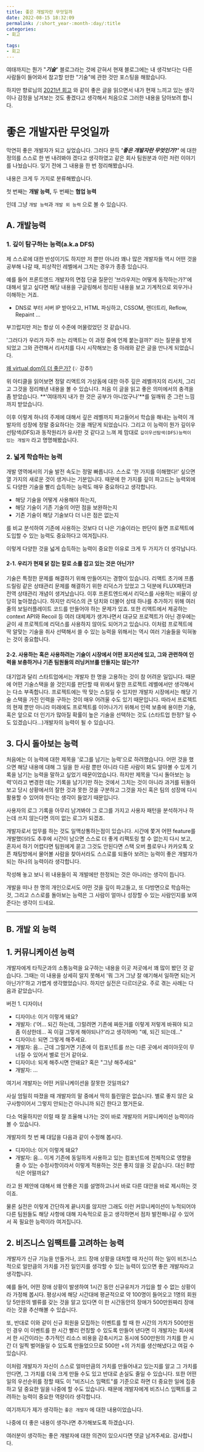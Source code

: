 ```yaml
---
title: 좋은 개발자란 무엇일까
date: 2022-08-15 18:32:09
permalink: /:short_year-:month-:day/:title
categories:
- 회고

tags:
- 회고
---
```






여태까지는 뭔가 "***기술***" 블로그라는 것에 갇혀서 현재 블로그에는 내 생각보다는 다른 사람들이 들어와서 참고할 만한 "기술"에 관한 것만 포스팅을 해왔습니다.

하지만 향로님의 [2021년 회고](https://jojoldu.tistory.com/626?utm_source=pocket_mylist) 와 같이 좋은 글을 읽으면서 내가 현재 느끼고 있는 생각이나 감정을 남겨보는 것도 좋겠다고 생각해서 처음으로 그러한 내용을 담아보려 합니다.



# 좋은 개발자란 무엇일까

막연히 좋은 개발자가 되고 싶었습니다. 그러다 문득 ***'좋은 개발자란 무엇인가?'*** 에 대한 정의를 스스로 한 번 내려봐야 겠다고 생각하였고 같은 회사 팀원분과 이런 저런 이야기를 나눴습니다. 잊기 전에 그 내용을 한 번 정리해봤습니다.

내용은 크게 두 가지로 분류해봤습니다. 

첫 번째는 **개발 능력,** 
두 번째는 **협업 능력**

인데 그냥 `개발 능력`과 `개발 외 능력` 으로 볼 수 있습니다.



## A. 개발능력

### 1. 깊이 탐구하는 능력(a.k.a DFS)

제 스스로에 대한 반성이기도 하지만 저 뿐만 아니라 꽤나 많은 개발자들 역시 어떤 것을 공부해 나갈 때, 피상적인 레벨에서 그치는 경우가 종종 있습니다. 

예를 들어 프론트엔드 개발자의 면접 단골 질문인 '브라우저는 어떻게 동작하는가?'에 대해서 알고 싶다면 해당 내용을 구글링해서 정리된 내용을 보고 기계적으로 외우거나 이해하는 거죠.

- DNS로 부터 서버 IP 받아오고, HTML 파싱하고, CSSOM, 렌더트리, Reflow, Repaint ...

부끄럽지만 저는 항상 이 수준에 머물렀었던 것 같습니다.

'그러다가 우리가 자주 쓰는 리액트는 이 과정 중에 언제 붙는걸까?' 라는 질문을 받게 되었고 그와 관련해서 리서치를 다시 시작해보는 중 아래와 같은 글을 만나게 되었습니다.

[왜 virtual dom이 더 좋은가?](https://velog.io/@yesbb/virtual-dom%EC%9D%98-%EC%84%B1%EB%8A%A5%EC%9D%B4-%EB%8D%94-%EC%A2%8B%EC%9D%80%EC%9D%B4%EC%9C%A0) (:bulb: 강추!)

위 아티클을 읽어보면 정말 리액트의 가상돔에 대한 아주 깊은 레벨까지의 리서치, 그리고 그것을 정리해낸 내용을 볼 수 있습니다. 처음 이 글을 읽고 좋은 의미에서의 충격을 좀 받았습니다. **'여태까지 내가 한 것은 공부가 아니었구나'**를 일깨워 준 그런 느낌까지 받았습니다.

이후 이렇게 하나의 주제에 대해서 깊은 레벨까지 파고들어서 학습을 해내는 능력이 개발자의 성장에 정말 중요하다는 것을 깨닫게 되었습니다. 그리고 이 능력이 뭔가 깊이우선탐색(DFS)과 동작원리가 유사한 것 같다고 느껴 제 맘대로 `깊이우선탐색(DFS)능력이 있는 개발자` 라고 명명해봤습니다.



### 2. 넓게 학습하는 능력

개발 영역에서의 기술 발전 속도는 정말 빠릅니다. 스스로 '한 가지를 이해했다!' 싶으면 열 가지의 새로운 것이 생겨나는 기분입니다. 때문에 한 가지를 깊이 파고드는 능력외에도 다양한 기술을 빨리 습득하는 능력도 매우 중요하다고 생각합니다. 

- 해당 기술을 어떻게 사용해야 하는지,
- 해당 기술이 기존 기술의 어떤 점을 보완하는지
- 기존 기술이 해당 기술보다 더 나은 점은 없는지

를 비교 분석하여 기존에 사용하는 것보다 더 나은 기술이라는 판단이 들면 프로젝트에 도입할 수 있는 능력도 중요하다고 여겨집니다. 

이렇게 다양한 것을 넓게 습득하는 능력이 중요한 이유로 크게 두 가지가 더 생각납니다.

#### 2-1. **우리가 현재 닭 잡는 칼로 소를 잡고 있는 것은 아닌가?**

기술은 특정한 문제를 해결하기 위해 만들어지는 경향이 있습니다. 리액트 초기에 프롭드릴링 같은 상태관리 문제를 해결하기 위한 리덕스가 있었고 그 덕분에 FLUX패턴과 전역 상태관리 개념이 생겨났습니다. 이후 프론트엔드에서 리덕스를 사용하는 비율이 상당히 높아졌습니다. 하지만 리덕스의 큰 덩치와 더불어 상태 하나를 추가하기 위해 여러 줄의 보일러플레이트 코드를 만들어야 하는 문제가 있죠. 또한 리액트에서 제공하는 context API와 Recoil 등 여러 대체제가 생겨나면서 대규모 프로젝트가 아닌 경우에는 굳이 새 프로젝트에 리덕스를 사용하지 않아도 되어가고 있습니다. 이처럼 프로젝트에 딱 알맞는 기술을 취사 선택해서 쓸 수 있는 능력을 위해서는 역시 여러 기술들을 익혀놓는 것이 중요합니다.



#### 2-2. **사용하는 혹은 사용하려는 기술이 시장에서 어떤 포지션에 있고, 그와 관련하여 인력을 보충하거나 기존 팀원들의 러닝커브를 만들지는 않는가?**

대기업과 달리 스타트업에서는 개발자 한 명을 고용하는 것이 참 어려운 일입니다. 때문에 어떤 기술스택을 쓸 것인지를 판단할 때 위에서 말한 프로젝트 레벨에서만 생각해서는 다소 부족합니다. 프로젝트에는 딱 맞는 스킬일 수 있지만 개발자 시장에서는 해당 기술 스택을 가진 인력을 구하는 것이 매우 어려울 수도 있기 때문입니다. 따라서 프로젝트의 현재 뿐만 아니라 미래에도 프로젝트를 이어나가기 위해서 인력 보충에 용이한 기술, 혹은 앞으로 더 인기가 많아질 확률이 높은 기술을 선택하는 것도 (스타트업 한정? 일 수도 있겠습니다...)개발자의 능력이 될 수 있습니다.



## 3. 다시 돌아보는 능력

처음에는 이 능력에 대한 제목을 '로그를 남기는 능력'으로 하려했습니다. 어떤 것을 했으면 해당 내용에 대해 그 일을 한 사람 뿐만 아니라 다른 사람이 봐도 알아볼 수 있게 기록을 남기는 능력을 말하고 싶었기 때문이었습니다. 하지만 제목을 '다시 돌아보는 능력'이라고 변경한 데는 기록을 남기기만 하는 것에서 그치는 것이 아니라 과거를 뒤돌아보고 당시 상황에서의 잘한 것과 못한 것을 구분하고 그것을 자신 혹은 팀의 성장에 다시 활용할 수 있어야 한다는 생각이 들었기 때문입니다.

사용자의 로그 기록을 아무리 남겨봐야 그 로그를 가지고 사용자 패턴을 분석하거나 하는데 쓰지 않는다면 의미 없는 로그가 되겠죠.

개발자로서 업무를 하는 것도 일맥상통하는점이 있습니다. 시간에 쫓겨 어떤 feature를 개발했더라도 추후에 시간이 남으면 스스로 더 좋게 리팩토링 할 수 없는지 다시 보고, 혼자서 하기 어렵다면 팀원에게 묻고 그것도 안된다면 스택 오버 플로우나 카카오톡 오픈 채팅방에서 물어볼 사람을 찾아서라도 스스로를 되돌아 보려는 능력이 좋은 개발자가 되는 하나의 능력이라 생각합니다.



작성해 놓고 보니 위 내용들이 꼭 개발에만 한정되는 것은 아니라는 생각이 듭니다.

개발을 떠나 한 명의 개인으로서도 어떤 것을 깊이 파고들고, 또 다방면으로 학습하는 것, 그리고 스스로를 돌아보는 능력은 그 사람이 얼마나 성장할 수 있는 사람인지를 보여준다는 생각이 드네요. 

---



## B. 개발 외 능력

## 1. 커뮤니케이션 능력

개발자에게 타직군과의 소통능력을 요구하는 내용을 이곳 저곳에서 꽤 많이 봤던 것 같습니다. 그때는 이 내용을 상세히 알지 못해서 '뭐 그거 그냥 잘 얘기해서 일하면 되는거 아닌가?'하고 가볍게 생각했었습니다. 하지만 실전은 다르더군요. 주로 겪는 사례는 다음과 같았습니다.

버전 1. 디자이너

- 디자이너: 이거 이렇게 돼요?
- 개발자: ('어... 되긴 하는데, 그럴려면 기존에 짜둔거를 이렇게 저렇게 바꿔야 되고 좀 이상한데... 꼭 이걸 그렇게 해야되나?'라고 생각하며) "예, 되긴 되는데..."
- 디자이너: 되면 그렇게 해주세요.
- 개발자: 음... 근데 그럴거면 기존에 이 컴포넌트를 쓰는 다른 곳에서 레이아웃이 무너질 수 있어서 별로 인거 같아요.
- 디자이너: 되게 해주시면 안돼요? 혹은 "그냥 해주세요"
- 개발자: ...



여기서 개발자는 어떤 커뮤니케이션을 잘못한 것일까요?

사실 엄밀히 따졌을 때 개발자의 말 중에서 딱히 틀린말은 없습니다. 별로 좋지 않은 요구사항이어서 그렇지 안되는건 아니니까 되긴 한다고 했거든요.

다소 억울하지만 이럴 때 잘 조율해 나가는 것이 바로 개발자의 커뮤니케이션 능력이라 볼 수 있습니다.



개발자의 첫 번 째 대답을 다음과 같이 수정해 봅시다.

- 디자이너: 이거 이렇게 돼요?
- 개발자: 음... 이게 기존에 동일하게 사용하고 있는 컴포넌트에 전체적으로 영향을 줄 수 있는 수정사항이라서 이렇게 적용하는 것은 좋지 않을 것 같습니다. 대신 B방식은 어떨까요?

라고 원 제안에 대해서 왜 안좋은 지를 설명하고나서 바로 다른 대안을 바로 제시하는 것이죠.

물론 실전은 이렇게 간단하게 끝나지를 않지만 그래도 이런 커뮤니케이션이 누적되어야 다른 팀원들도 해당 사항에 대해 지속적으로 듣고 생각하면서 점차 발전해나갈 수 있어서 꼭 필요한 능력이라 여겨집니다.



## 2. 비즈니스 임팩트를 고려하는 능력

개발자가 신규 기능을 만들거나, 코드 장애 상황을 대처할 때 자신이 하는 일이 비즈니스 적으로 얼만큼의 가치를 가진 일인지를 생각할 수 있는 능력이 있으면 좋은 개발자라고 생각합니다.

예를 들어, 어떤 장애 상황이 발생하여 1시간 동안 신규유저가 가입을 할 수 없는 상황이라 가정해 봅시다. 평상시에 해당 시간대에 평균적으로 약 100명이 들어오고 1명의 회원당 5만원의 밸류를 갖는 것을 알고 있다면 이 한 시간동안의 장애가 500만원짜리 장애라는 것을 추산해볼 수 있습니다. 

또, 반대로 이와 같이 신규 회원을 모집하는 이벤트를 할 때 한 시간의 가치가 500만원인 경우 이 이벤트를 한 시간 빨리 런칭할 수 있도록 만들어 낸다면 이 개발자는 회사에서 한 시간이라는 추가적인 리소스 비용을 감축시키고 동시에 500만원의 가치를 한 시간 더 일찍 벌어들일 수 있도록 만들었으므로 500만 +의 가치를 생산해냈다고 여길 수 있습니다.

이처럼 개발자가 자신이 스스로 얼마만큼의 가치를 만들어내고 있는지를 알고 그 가치를 안다면, 그 가치를 더욱 크게 만들 수도 있고 반대로 손실도 줄일 수 있습니다. 또한 어떤 일의 우선순위를 정할 때도 이 "비즈니스 임팩트"를 기준으로 하면 더 중요한 일에 집중하고 덜 중요한 일을 나중에 할 수도 있습니다. 때문에 개발자에게 비즈니스 임팩트를 고려하는 능력이 중요한 역량이라 생각합니다.



여기까지가 제가 생각하는 `좋은 개발자` 에 대한 내용이었습니다. 

나중에 더 좋은 내용이 생각나면 추가해보도록 하겠습니다.

여러분이 생각하는 좋은 개발자에 대한 의견이 있으시다면 댓글 남겨주세요. 감사합니다.


